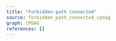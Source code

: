 ```yaml
---
title: "Forbidden-path connected"
source: forbidden_path_connected_cpdag
graph: CPDAG
references: []
---
```

